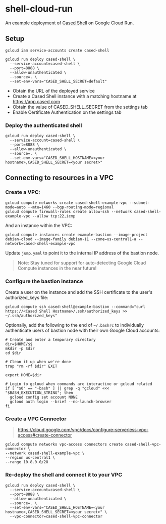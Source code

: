 # shell-cloud-run

An example deployment of [Cased Shell](https://cased.com) on Google Cloud Run.

## Setup

```
gcloud iam service-accounts create cased-shell

gcloud run deploy cased-shell \
  --service-account=cased-shell \
  --port=8888 \
  --allow-unauthenticated \
  --source=. \
  --set-env-vars="CASED_SHELL_SECRET=default"
```

* Obtain the URL of the deployed service
* Create a Cased Shell instance with a matching hostname at https://app.cased.com
* Obtain the value of CASED_SHELL_SECRET from the settings tab
* Enable Certificate Authentication on the settings tab

### Deploy the authenticated shell

```
gcloud run deploy cased-shell \
  --service-account=cased-shell \
  --port=8888 \
  --allow-unauthenticated \
  --source=. \
  --set-env-vars="CASED_SHELL_HOSTNAME=<your hostname>,CASED_SHELL_SECRET=<your secret>"
```
## Connecting to resources in a VPC

### Create a VPC:

```
gcloud compute networks create cased-shell-example-vpc --subnet-mode=auto --mtu=1460 --bgp-routing-mode=regional
gcloud compute firewall-rules create allow-ssh --network cased-shell-example-vpc --allow tcp:22,icmp
```

And an instance within the VPC:

```
gcloud compute instances create example-bastion --image-project debian-cloud --image-family debian-11 --zone=us-central1-a --network=cased-shell-example-vpc
```

Update `jump.yaml` to point it to the internal IP address of the bastion node.

> Note: Stay tuned for support for auto-detecting Google Cloud Compute instances in the near future!

### Configure the bastion instance

Create a user on the instance and add the SSH certificate to the user's authorized_keys file:

```
gcloud compute ssh cased-shell@example-bastion --command="curl https://<Cased Shell Hostname>/.ssh/authorized_keys >> ~/.ssh/authorized_keys"
```

Optionally, add the following to the end of `~/.bashrc` to individually authenticate users of bastion node with their own Google Cloud accounts:

```
# Create and enter a temporary directory
dir=$HOME/$$
mkdir -p $dir
cd $dir

# Clean it up when we're done
trap "rm -rf $dir" EXIT

export HOME=$dir

# Login to gcloud when commands are interactive or gcloud related
if [ "$0" == "-bash" ] || grep -q "gcloud" <<< "$BASH_EXECUTION_STRING"; then
  gcloud config set account NONE
  gcloud auth login --brief --no-launch-browser
fi
```

### Create a VPC Connector

> https://cloud.google.com/vpc/docs/configure-serverless-vpc-access#create-connector

```
gcloud compute networks vpc-access connectors create cased-shell-vpc-connector \
--network cased-shell-example-vpc \
--region us-central1 \
--range 10.8.0.0/28
```
### Re-deploy the shell and connect it to your VPC

```
gcloud run deploy cased-shell \
  --service-account=cased-shell \
  --port=8888 \
  --allow-unauthenticated \
  --source=. \
  --set-env-vars="CASED_SHELL_HOSTNAME=<your hostname>,CASED_SHELL_SECRET=<your secret>" \
  --vpc-connector=cased-shell-vpc-connector
```